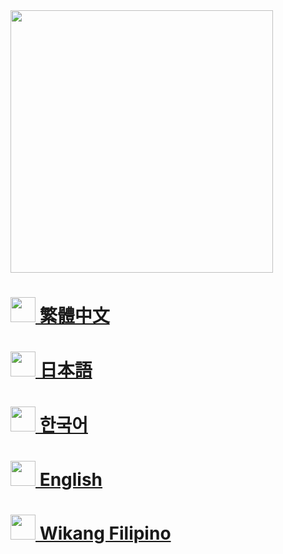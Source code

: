 <img src="https://i.imgur.com/NxDAsy5.png" width="420"/>

<h1><a href="/zh_tw"><img src="https://i.imgur.com/WvLnLJr.png" width="40"/> 繁體中文</a></h1>
<h1><a href="https://github-com.translate.goog/CatPalmServer/Wiki/tree/master/zh_tw?_x_tr_sl=zh-TW&_x_tr_tl=ja"><img src="https://i.imgur.com/zg0gGwb.png" width="40"/> 日本語</a></h1>
<h1><a href="https://github-com.translate.goog/CatPalmServer/Wiki/tree/master/zh_tw?_x_tr_sl=zh-TW&_x_tr_tl=ko"><img src="https://i.imgur.com/2tsWNzu.png" width="40"/> 한국어</a></h1>
<h1><a href="https://github-com.translate.goog/CatPalmServer/Wiki/tree/master/zh_tw?_x_tr_sl=zh-TW&_x_tr_tl=en"><img src="https://i.imgur.com/TLXnfV3.png" width="40"/> English</a></h1>
<h1><a href="https://github-com.translate.goog/CatPalmServer/Wiki/tree/master/zh_tw?_x_tr_sl=zh-TW&_x_tr_tl=tl"><img src="https://i.imgur.com/hVQN2q9.png" width="40"/> Wikang Filipino</a></h1>
